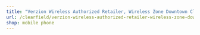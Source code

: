 ```yaml
---
title: "Verzion Wireless Authorized Retailer, Wireless Zone Downtown Clearfield"
url: /clearfield/verzion-wireless-authorized-retailer-wireless-zone-downtown-clearfield/
shop: mobile phone
---
```

